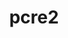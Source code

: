 ---
title: "pcre2"
layout: cache
categories: [package, develop-2024-10-13]
meta: {"versions": ["10.44"], "compilers": ["apple-clang@=15.0.0", "cce@=15.0.1", "gcc@=10.2.1", "gcc@=11.1.0", "gcc@=11.4.0", "gcc@=13.2.0", "gcc@=7.3.1", "gcc@=7.5.0", "gcc@=9.4.0", "intel@=2021.10.0", "oneapi@=2024.2.1"], "oss": ["amzn2", "centos7", "rhel8", "ubuntu18.04", "ubuntu20.04", "ubuntu22.04", "ubuntu24.04", "ventura"], "platforms": ["darwin", "linux"], "targets": ["aarch64", "neoverse_n1", "neoverse_v1", "neoverse_v2", "ppc64le", "x86_64_v3", "x86_64_v4", "zen4"], "stacks": ["aws-isc", "aws-isc-aarch64", "aws-pcluster-x86_64_v4", "build_systems", "data-vis-sdk", "developer-tools-manylinux2014", "e4s", "e4s-cray-rhel", "e4s-neoverse-v2", "e4s-neoverse_v1", "e4s-oneapi", "e4s-power", "e4s-rocm-external", "ml-darwin-aarch64-mps", "ml-linux-x86_64-cpu", "ml-linux-x86_64-cuda", "ml-linux-x86_64-rocm", "radiuss", "root", "tutorial"], "num_specs": 16, "num_specs_by_stack": {"ml-darwin-aarch64-mps": 1, "root": 16, "aws-isc-aarch64": 2, "aws-isc": 1, "aws-pcluster-x86_64_v4": 2, "e4s-cray-rhel": 1, "developer-tools-manylinux2014": 1, "e4s-power": 1, "radiuss": 1, "build_systems": 1, "data-vis-sdk": 1, "e4s-neoverse_v1": 1, "e4s-neoverse-v2": 1, "e4s": 1, "e4s-rocm-external": 1, "tutorial": 1, "e4s-oneapi": 1, "ml-linux-x86_64-cuda": 1, "ml-linux-x86_64-rocm": 1, "ml-linux-x86_64-cpu": 1}}
spec_details: [{"hash": "oouks74whktiuegkoitn7ffjtjykm3zh", "compiler": "apple-clang@=15.0.0", "versions": ["10.44"], "os": "ventura", "platform": "darwin", "target": "aarch64", "variants": ["build_system=autotools", "~jit", "+multibyte"], "stacks": ["ml-darwin-aarch64-mps", "root"], "size": "-", "tarball": "https://binaries.spack.io/develop-2024-10-13/build_cache/darwin-ventura-aarch64/apple-clang-15.0.0/pcre2-10.44/darwin-ventura-aarch64-apple-clang-15.0.0-pcre2-10.44-oouks74whktiuegkoitn7ffjtjykm3zh.spack"}, {"hash": "57azn2h2d34iaybnlkij6cg6dg5abx37", "compiler": "gcc@=7.3.1", "versions": ["10.44"], "os": "amzn2", "platform": "linux", "target": "aarch64", "variants": ["build_system=autotools", "~jit", "+multibyte"], "stacks": ["root", "aws-isc-aarch64"], "size": "-", "tarball": "https://binaries.spack.io/develop-2024-10-13/build_cache/linux-amzn2-aarch64/gcc-7.3.1/pcre2-10.44/linux-amzn2-aarch64-gcc-7.3.1-pcre2-10.44-57azn2h2d34iaybnlkij6cg6dg5abx37.spack"}, {"hash": "bq2luzf3vckbuhkgrjgy6yfmi3mhc2wx", "compiler": "gcc@=7.3.1", "versions": ["10.44"], "os": "amzn2", "platform": "linux", "target": "neoverse_n1", "variants": ["build_system=autotools", "~jit", "+multibyte"], "stacks": ["root", "aws-isc-aarch64"], "size": "-", "tarball": "https://binaries.spack.io/develop-2024-10-13/build_cache/linux-amzn2-neoverse_n1/gcc-7.3.1/pcre2-10.44/linux-amzn2-neoverse_n1-gcc-7.3.1-pcre2-10.44-bq2luzf3vckbuhkgrjgy6yfmi3mhc2wx.spack"}, {"hash": "ayn7tkf6etdgj5vth3yfnxta7n5xsleb", "compiler": "gcc@=7.3.1", "versions": ["10.44"], "os": "amzn2", "platform": "linux", "target": "x86_64_v3", "variants": ["build_system=autotools", "~jit", "+multibyte"], "stacks": ["aws-isc", "root"], "size": "-", "tarball": "https://binaries.spack.io/develop-2024-10-13/build_cache/linux-amzn2-x86_64_v3/gcc-7.3.1/pcre2-10.44/linux-amzn2-x86_64_v3-gcc-7.3.1-pcre2-10.44-ayn7tkf6etdgj5vth3yfnxta7n5xsleb.spack"}, {"hash": "22trrogsvfdcb26owk22tgfthe7y7s7s", "compiler": "intel@=2021.10.0", "versions": ["10.44"], "os": "amzn2", "platform": "linux", "target": "x86_64_v3", "variants": ["build_system=autotools", "~jit", "+multibyte"], "stacks": ["aws-pcluster-x86_64_v4", "root"], "size": "-", "tarball": "https://binaries.spack.io/develop-2024-10-13/build_cache/linux-amzn2-x86_64_v3/intel-2021.10.0/pcre2-10.44/linux-amzn2-x86_64_v3-intel-2021.10.0-pcre2-10.44-22trrogsvfdcb26owk22tgfthe7y7s7s.spack"}, {"hash": "f6kxnlsk7nnbl3pxenzueklymmmzcy6b", "compiler": "cce@=15.0.1", "versions": ["10.44"], "os": "rhel8", "platform": "linux", "target": "zen4", "variants": ["build_system=autotools", "~jit", "+multibyte"], "stacks": ["e4s-cray-rhel", "root"], "size": "-", "tarball": "https://binaries.spack.io/develop-2024-10-13/build_cache/linux-rhel8-zen4/cce-15.0.1/pcre2-10.44/linux-rhel8-zen4-cce-15.0.1-pcre2-10.44-f6kxnlsk7nnbl3pxenzueklymmmzcy6b.spack"}, {"hash": "xygvrq3jnif4dbra76jxc6znixhuete4", "compiler": "intel@=2021.10.0", "versions": ["10.44"], "os": "amzn2", "platform": "linux", "target": "x86_64_v4", "variants": ["build_system=autotools", "~jit", "+multibyte"], "stacks": ["aws-pcluster-x86_64_v4", "root"], "size": "-", "tarball": "https://binaries.spack.io/develop-2024-10-13/build_cache/linux-amzn2-x86_64_v4/intel-2021.10.0/pcre2-10.44/linux-amzn2-x86_64_v4-intel-2021.10.0-pcre2-10.44-xygvrq3jnif4dbra76jxc6znixhuete4.spack"}, {"hash": "cswkowmq3al4qrxfnyt2wokv4fwljt3e", "compiler": "gcc@=10.2.1", "versions": ["10.44"], "os": "centos7", "platform": "linux", "target": "x86_64_v3", "variants": ["build_system=autotools", "~jit", "+multibyte"], "stacks": ["developer-tools-manylinux2014", "root"], "size": "-", "tarball": "https://binaries.spack.io/develop-2024-10-13/build_cache/linux-centos7-x86_64_v3/gcc-10.2.1/pcre2-10.44/linux-centos7-x86_64_v3-gcc-10.2.1-pcre2-10.44-cswkowmq3al4qrxfnyt2wokv4fwljt3e.spack"}, {"hash": "ornp7dbldidewdhqkmmpxcbmk42w6gkz", "compiler": "gcc@=9.4.0", "versions": ["10.44"], "os": "ubuntu20.04", "platform": "linux", "target": "ppc64le", "variants": ["build_system=autotools", "~jit", "+multibyte"], "stacks": ["e4s-power", "root"], "size": "-", "tarball": "https://binaries.spack.io/develop-2024-10-13/build_cache/linux-ubuntu20.04-ppc64le/gcc-9.4.0/pcre2-10.44/linux-ubuntu20.04-ppc64le-gcc-9.4.0-pcre2-10.44-ornp7dbldidewdhqkmmpxcbmk42w6gkz.spack"}, {"hash": "72jgkhlqovtzvjgko4qctlkxbhpw6os7", "compiler": "gcc@=7.5.0", "versions": ["10.44"], "os": "ubuntu18.04", "platform": "linux", "target": "x86_64_v3", "variants": ["build_system=autotools", "~jit", "+multibyte"], "stacks": ["radiuss", "root", "build_systems"], "size": "-", "tarball": "https://binaries.spack.io/develop-2024-10-13/build_cache/linux-ubuntu18.04-x86_64_v3/gcc-7.5.0/pcre2-10.44/linux-ubuntu18.04-x86_64_v3-gcc-7.5.0-pcre2-10.44-72jgkhlqovtzvjgko4qctlkxbhpw6os7.spack"}, {"hash": "xmnoxpbvfxfltvnhxhowomrkehegpqe3", "compiler": "gcc@=11.1.0", "versions": ["10.44"], "os": "ubuntu20.04", "platform": "linux", "target": "x86_64_v3", "variants": ["build_system=autotools", "~jit", "+multibyte"], "stacks": ["root", "data-vis-sdk"], "size": "-", "tarball": "https://binaries.spack.io/develop-2024-10-13/build_cache/linux-ubuntu20.04-x86_64_v3/gcc-11.1.0/pcre2-10.44/linux-ubuntu20.04-x86_64_v3-gcc-11.1.0-pcre2-10.44-xmnoxpbvfxfltvnhxhowomrkehegpqe3.spack"}, {"hash": "gr5xc24ibo3ekykpepxwsq3yuo5t4hff", "compiler": "gcc@=11.4.0", "versions": ["10.44"], "os": "ubuntu22.04", "platform": "linux", "target": "neoverse_v1", "variants": ["build_system=autotools", "~jit", "+multibyte"], "stacks": ["e4s-neoverse_v1", "root"], "size": "-", "tarball": "https://binaries.spack.io/develop-2024-10-13/build_cache/linux-ubuntu22.04-neoverse_v1/gcc-11.4.0/pcre2-10.44/linux-ubuntu22.04-neoverse_v1-gcc-11.4.0-pcre2-10.44-gr5xc24ibo3ekykpepxwsq3yuo5t4hff.spack"}, {"hash": "d6j5d67skdqh4giyxel3guupofmlen4f", "compiler": "gcc@=11.4.0", "versions": ["10.44"], "os": "ubuntu22.04", "platform": "linux", "target": "neoverse_v2", "variants": ["build_system=autotools", "~jit", "+multibyte"], "stacks": ["root", "e4s-neoverse-v2"], "size": "-", "tarball": "https://binaries.spack.io/develop-2024-10-13/build_cache/linux-ubuntu22.04-neoverse_v2/gcc-11.4.0/pcre2-10.44/linux-ubuntu22.04-neoverse_v2-gcc-11.4.0-pcre2-10.44-d6j5d67skdqh4giyxel3guupofmlen4f.spack"}, {"hash": "b6g33b4htu5uuasbtq3nds7kpvmp7j2f", "compiler": "gcc@=11.4.0", "versions": ["10.44"], "os": "ubuntu22.04", "platform": "linux", "target": "x86_64_v3", "variants": ["build_system=autotools", "~jit", "+multibyte"], "stacks": ["e4s", "root", "e4s-rocm-external", "tutorial"], "size": "-", "tarball": "https://binaries.spack.io/develop-2024-10-13/build_cache/linux-ubuntu22.04-x86_64_v3/gcc-11.4.0/pcre2-10.44/linux-ubuntu22.04-x86_64_v3-gcc-11.4.0-pcre2-10.44-b6g33b4htu5uuasbtq3nds7kpvmp7j2f.spack"}, {"hash": "32bo2nyoy2rqgqqmcm6itr4jmyi7ffkz", "compiler": "oneapi@=2024.2.1", "versions": ["10.44"], "os": "ubuntu22.04", "platform": "linux", "target": "x86_64_v3", "variants": ["build_system=autotools", "~jit", "+multibyte"], "stacks": ["root", "e4s-oneapi"], "size": "-", "tarball": "https://binaries.spack.io/develop-2024-10-13/build_cache/linux-ubuntu22.04-x86_64_v3/oneapi-2024.2.1/pcre2-10.44/linux-ubuntu22.04-x86_64_v3-oneapi-2024.2.1-pcre2-10.44-32bo2nyoy2rqgqqmcm6itr4jmyi7ffkz.spack"}, {"hash": "jt2r3n6lkjdxddrnyseo3kn2nqygfepr", "compiler": "gcc@=13.2.0", "versions": ["10.44"], "os": "ubuntu24.04", "platform": "linux", "target": "x86_64_v3", "variants": ["build_system=autotools", "~jit", "+multibyte"], "stacks": ["ml-linux-x86_64-cuda", "ml-linux-x86_64-rocm", "root", "ml-linux-x86_64-cpu"], "size": "-", "tarball": "https://binaries.spack.io/develop-2024-10-13/build_cache/linux-ubuntu24.04-x86_64_v3/gcc-13.2.0/pcre2-10.44/linux-ubuntu24.04-x86_64_v3-gcc-13.2.0-pcre2-10.44-jt2r3n6lkjdxddrnyseo3kn2nqygfepr.spack"}]
---